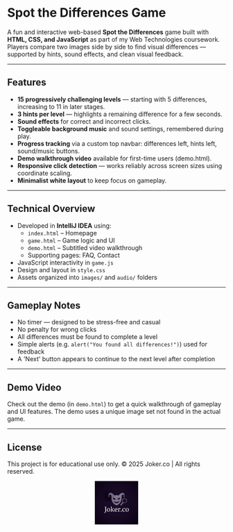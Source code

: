 # Spot the Differences Game

A fun and interactive web-based **Spot the Differences** game built with **HTML, CSS, and JavaScript** as part of my Web Technologies coursework. Players compare two images side by side to find visual differences — supported by hints, sound effects, and clean visual feedback.

---

##  Features

- **15 progressively challenging levels** — starting with 5 differences, increasing to 11 in later stages.
- **3 hints per level** — highlights a remaining difference for a few seconds.
- **Sound effects** for correct and incorrect clicks.
- **Toggleable background music** and sound settings, remembered during play.
- **Progress tracking** via a custom top navbar: differences left, hints left, sound/music buttons.
- **Demo walkthrough video** available for first-time users (demo.html).
- **Responsive click detection** — works reliably across screen sizes using coordinate scaling.
- **Minimalist white layout** to keep focus on gameplay.

---

## Technical Overview

- Developed in **IntelliJ IDEA** using:
  - `index.html` – Homepage
  - `game.html` – Game logic and UI
  - `demo.html` – Subtitled video walkthrough
  - Supporting pages: FAQ, Contact
- JavaScript interactivity in `game.js`
- Design and layout in `style.css`
- Assets organized into `images/` and `audio/` folders

---

## Gameplay Notes

- No timer — designed to be stress-free and casual
- No penalty for wrong clicks
- All differences must be found to complete a level
- Simple alerts (e.g. `alert("You found all differences!")`) used for feedback
- A 'Next' button appears to continue to the next level after completion

---

## Demo Video

Check out the demo (in `demo.html`) to get a quick walkthrough of gameplay and UI features.
The demo uses a unique image set not found in the actual game.

---

## License

This project is for educational use only.
© 2025 Joker.co | All rights reserved.

<p align="center">
  <img src="assets/jokerco.gif" alt="Joker.co Logo" width="100"/>
</p>
